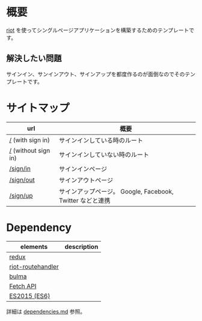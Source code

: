 # 概要

[riot](https://github.com/riot/riot) を使ってシングルページアプリケーションを構築するためのテンプレートです。

## 解決したい問題

サインイン、サンインアウト、サインアップを都度作るのが面倒なのでそのテンプレートです。

# サイトマップ

| url                                                       | 概要                                                      |
|-----------------------------------------------------------|-----------------------------------------------------------|
| [/](./doc/screen/root-with-user.md)  (with sign in)       | サインインしている時のルート                              |
| [/](./doc/screen/root-without-user.md)  (without sign in) | サインインしていない時のルート                            |
| [/sign/in](./doc/screen/sing-in.md)                       | サインインページ                                          |
| [/sign/out](./doc/screen/sing-out.md)                     | サインアウトページ                                        |
| [/sign/up](./doc/screen/sing-up.md)                       | サインアップページ。 Google, Facebook, Twitter などと連携 |

# Dependency

| elements                                                             | description |
|----------------------------------------------------------------------|-------------|
| [redux](https://github.com/reactjs/redux)                            |             |
| [riot-routehandler](https://github.com/crisward/riot-routehandler)   |             |
| [bulma](http://bulma.io)                                             |             |
| [Fetch API](https://developer.mozilla.org/ja/docs/Web/API/Fetch_API) |             |
| [ES2015 (ES6)](http://qiita.com/tuno-tky/items/74ca595a9232bcbcd727) |             |

詳細は [dependencies.md](./doc/dependencies.md) 参照。

